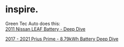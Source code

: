 # inspire.
Green Tec Auto does this:  
[2011 Nissan LEAF Battery - Deep Dive](https://youtu.be/vYQJatWpBXY)


[2017 - 2021 Prius Prime - 8.79kWh Battery Deep Dive](https://youtu.be/yGMcQ6JWlBs)
